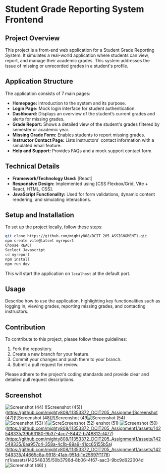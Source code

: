 # Student Grade Reporting System Frontend

## Project Overview

This project is a front-end web application for a Student Grade Reporting System. It simulates a real-world application where students can view, report, and manage their academic grades. This system addresses the issue of missing or unrecorded grades in a student's profile.

## Application Structure

The application consists of 7 main pages:

- **Homepage:** Introduction to the system and its purpose.
- **Login Page:** Mock login interface for student authentication.
- **Dashboard:** Displays an overview of the student’s current grades and alerts for missing grades.
- **Grade Report:** Shows a detailed view of the student's grades filtered by semester or academic year.
- **Missing Grade Form:** Enables students to report missing grades.
- **Instructor Contact Page:** Lists instructors' contact information with a simulated email feature.
- **Help and Support:** Provides FAQs and a mock support contact form.

## Technical Details

- **Framework/Technology Used:** [React]
- **Responsive Design:** Implemented using [CSS Flexbox/Grid, Vite + React, HTML, CSS].
- **JavaScript Functionality:** Used for form validations, dynamic content rendering, and simulating interactions.

## Setup and Installation

To set up the project locally, follow these steps:

```bash
git clone https://github.com/mighty808/DCIT_205_ASSIGNGMENT1.git
npm create vite@latset myreport
Choose REACT
Seclect Javascript
cd myreport
npm install
npm run dev
```

This will start the application on `localhost` at the default port.

## Usage

Describe how to use the application, highlighting key functionalities such as logging in, viewing grades, reporting missing grades, and contacting instructors.

## Contribution

To contribute to this project, please follow these guidelines:

1. Fork the repository.
2. Create a new branch for your feature.
3. Commit your changes and push them to your branch.
4. Submit a pull request for review.

Please adhere to the project's coding standards and provide clear and detailed pull request descriptions.

## Screenshot

![Screenshot (44)](https://github.com/mighty808/11353372_DCIT205_Assignment1/assets/142548335/6258ffc1-e6de-4d77-8081-0f42292a82e0)
![Screenshot (45)](https://github.com/mighty808/11353372_DCIT205_Assignme![Screenshot (47)]![Screenshot (48)]![Screenshot (49![Screenshot (54)](https://github.com/mighty808/11353372_DCIT205_Assignment1/assets/142548335/f1d2e414-5e5f-43d7-be11-bc5b4682b4f0)
![Screenshot (53)](https://github.com/mighty808/11353372_DCIT205_Assignment1/assets/142548335/53e57372-dbda-4477-bb2d-74bdf6fe6163)
)]![Scre![Screenshot (52)](https://github.com/mighty808/11353372_DCIT205_Assignment1/assets/142548335/c63ce61c-4895-4971-8efb-3e57eabe50e2)
enshot (51)](https://github.com/mighty808/11353372_DCIT205_Assignment1/assets/142548335/224e455d-df9a-41f3-9a5b-da13a9e77d1b)
![Screenshot (50)](https://github.com/mighty808/11353372_DCIT205_Assignment1/assets/142548335/0ba3f912-aec6-4d18-a711-d5244491062f)
(https://github.com/mighty808/11353372_DCIT205_Assignment1/assets/142548335/39b63180-9b37-4cc7-8442-b748812cf477)
(https://github.com/mighty808/11353372_DCIT205_Assignment1/assets/142548335/6aa957c4-358a-4c1b-89a9-41cc65155b5a)
(https://github.com/mighty808/11353372_DCIT205_Assignment1/assets/142548335/44665c8a-9918-41ab-951d-1e25697f1178)
nt1/assets/142548335/50b3796d-8b06-4f67-aac3-9bc9d622004d![Screenshot (46)](https://github.com/mighty808/11353372_DCIT205_Assignment1/assets/142548335/96a3a8b9-95d6-4e40-a8cc-6b78183a5de4)
)
